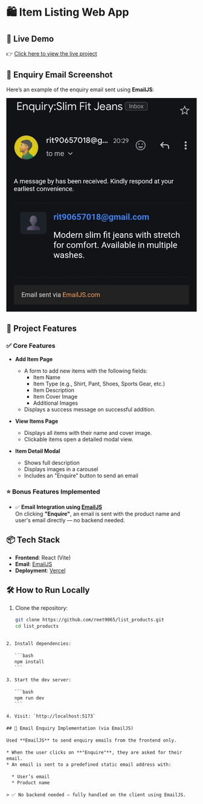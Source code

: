 # 🛍️ Item Listing Web App



## 🚀 Live Demo

👉 [Click here to view the live project](https://list-products-lac.vercel.app/)

## 📸 Enquiry Email Screenshot

Here’s an example of the enquiry email sent using **EmailJS**:

![EmailJS Enquiry Email Screenshot](https://raw.githubusercontent.com/reet9065/list_products/refs/heads/main/src/assets/Emailtemplate_screenshot.jpeg)

## 📂 Project Features

### ✅ Core Features

- **Add Item Page**
  - A form to add new items with the following fields:
    - Item Name
    - Item Type (e.g., Shirt, Pant, Shoes, Sports Gear, etc.)
    - Item Description
    - Item Cover Image
    - Additional Images
  - Displays a success message on successful addition.

- **View Items Page**
  - Displays all items with their name and cover image.
  - Clickable items open a detailed modal view.

- **Item Detail Modal**
  - Shows full description
  - Displays images in a carousel
  - Includes an "Enquire" button to send an email

### ⭐ Bonus Features Implemented

- ✅ **Email Integration using [EmailJS](https://www.emailjs.com/)**  
  On clicking **"Enquire"**, an email is sent with the product name and user's email directly — no backend needed.


## 📦 Tech Stack

- **Frontend**: React (Vite)
- **Email**: [EmailJS](https://emailjs.com)
- **Deployment**: [Vercel](https://vercel.com)


## 🛠 How to Run Locally

1. Clone the repository:

   ```bash
   git clone https://github.com/reet9065/list_products.git
   cd list_products
````

2. Install dependencies:

   ```bash
   npm install
   ```

3. Start the dev server:

   ```bash
   npm run dev
   ```

4. Visit: `http://localhost:5173`

## 📧 Email Enquiry Implementation (via EmailJS)

Used **EmailJS** to send enquiry emails from the frontend only.

* When the user clicks on **"Enquire"**, they are asked for their email.
* An email is sent to a predefined static email address with:

  * User’s email
  * Product name

> ✅ No backend needed — fully handled on the client using EmailJS.
